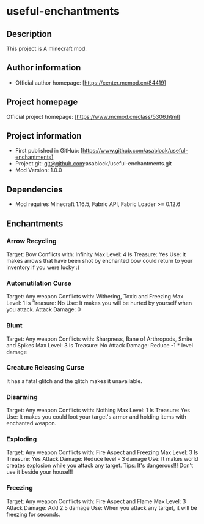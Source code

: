 # useful-enchantments

## Description
This project is A minecraft mod.

## Author information
- Official author homepage: [https://center.mcmod.cn/84419]

## Project homepage
Official project homepage: [https://www.mcmod.cn/class/5306.html]

## Project information
- First published in GitHub: [https://www.github.com/asablock/useful-enchantments]
- Project git: git@github.com:asablock/useful-enchantments.git
- Mod Version: 1.0.0

## Dependencies
- Mod requires Minecraft 1.16.5, Fabric API, Fabric Loader >= 0.12.6

## Enchantments
### Arrow Recycling
  Target: Bow
  Conflicts with: Infinity
  Max Level: 4
  Is Treasure: Yes
  Use: It makes arrows that have been shot by enchanted bow could return to your inventory if you were lucky :)

### Automutilation Curse
  Target: Any weapon
  Conflicts with: Withering, Toxic and Freezing
  Max Level: 1
  Is Treasure: No
  Use: It makes you will be hurted by yourself when you attack.
  Attack Damage: 0

### Blunt
  Target: Any weapon
  Conflicts with: Sharpness, Bane of Arthropods, Smite and Spikes
  Max Level: 3
  Is Treasure: No
  Attack Damage: Reduce -1 * level damage

### Creature Releasing Curse
  It has a fatal glitch and the glitch makes it unavailable.

### Disarming
  Target: Any weapon
  Conflicts with: Nothing
  Max Level: 1
  Is Treasure: Yes
  Use: It makes you could loot your target's armor and holding items with enchanted weapon.

### Exploding
  Target: Any weapon
  Conflicts with: Fire Aspect and Freezing
  Max Level: 3
  Is Treasure: Yes
  Attack Damage: Reduce level - 3 damage
  Use: It makes world creates explosion while you attack any target.
  Tips: It's dangerous!!! Don't use it beside your house!!!

### Freezing
  Target: Any weapon
  Conflicts with: Fire Aspect and Flame
  Max Level: 3
  Attack Damage: Add 2.5 damage
  Use: When you attack any target, it will be freezing for seconds.



